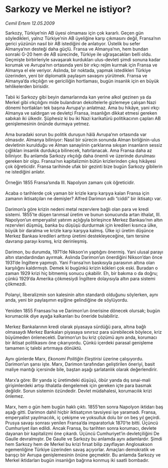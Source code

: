 # Sarkozy ve Merkel ne istiyor?

*Cemil Ertem 12.05.2009*

<div class="taraf_structure_2col_1zq">
<div class="margen_n">



 <p>Sarkozy, Türkiye’nin AB üyesi olmaması için çok kararlı. Geçen gün söyledikleri, yalnız Türkiye’nin AB üyeliğine karşı çıkmasını değil, Fransa’nın gerici yüzünün nasıl bir AB istediğini de anlatıyor. Üstelik bu sefer Almanya’nın desteği daha güçlü. Fransa ve Almanya’nın, hem bundan sonraki G-20 hem de AB sürecinde, Türkiye ile uğraşacakları belli oldu. Geçmişte birbirleriyle savaşarak kurdukları ulus-devleti şimdi sonuna kadar korumak ve Avrupa’nın ortasında yeni bir ırkçı rejim kurmak için Fransa ve Almanya el ele veriyor. Aslında, bir noktada, yapmak istedikleri Türkiye üzerinden, yeni bir diplomatik paylaşım savaşını yürütmek. Fransa ve Almanya’da ırkçılığın ve gericiliğin hortlaması, bugün insanlık için en büyük tehlikelerden birisidir. <br/><br/>Tabii ki Sarkozy gibi beyin damarlarında kan yerine alkol gezinen ya da Merkel gibi ırkçılığını mide bulandıran dekoltelerle gizlemeye çalışan Nazi dönemi hortlakları tek başına Avrupa’yı anlatmaz. Ama bu hikâye, yani ırkçı Almanya ve saldırgan ve devletçi Fransa, insanlığın dikkat etmesi gereken sabıkalı iki ülkedir. Şüphesiz ki bu iki Nazi karikatürü politikacının çapları AB genişlemesinin önünde durmaya yetmez. <br/><br/>Ama buradaki sorun bu politik duruşun hâlâ Avrupa’nın ortasında var olmasıdır. Almanya biliniyor: Nasıl bir sürecin sonunda Alman birliğinin-ulus devletinin kurulduğu ve Alman sanayiinin çarklarına sıkışan insanların sessiz çığlıkları insanlık durdukça bilinecek, hatırlanacak. Ama Fransa daha az biliniyor. Bu anlamda Sarkozy ırkçılığı daha önemli ve üzerinde durulması gereken bir olgu. Fransa’nın kapitalizmin bütün krizlerinden çıkış hikâyesi çok öğreticidir. Fransa tarihinde ufak bir gezinti bize bugün Sarkozy gibilerin ne istediğini anlatır. <br/><br/>Örneğin 1855 Fransa’sında III. Napolyon zamanı çok öğreticidir. <br/><br/>Acaba o tarihlerde çok yaman bir krizle karşı karşıya kalan Fransa için zamanın iktisatçıları ne demişler? Alfred Darimon adlı “ciddi” bir iktisatçı var. <br/><br/>Darimon’a göre krizin nedeni metal rezervlere bağlı olan para ve kredi sistemi. 1855’te düşen tarımsal üretim ve bunun sonucunda artan ithalat, III. Napolyon’un emperyalist yatırım açlığıyla birleşince Merkez Bankası’nın altın rezervleri düşmüş, banka bu düşüşü durdurmak için kredileri kısınca ülke, büyük bir daralma ve krizle karşı karşıya kalmış. Ülke içi üretim düşünce Merkez Bankası kredileri arttırıp üretimi destekleyeceğine, tam tersine davranıp parayı kısmış, kriz derinleşmiş. <br/><br/>Darimon, bu durumda, 1971’de Nikson’ın yaptığını önermiş. Yani ulusal parayı altın standardından ayırmak. Aslında Darimon’un önerdiğini Nikson’dan önce 1931’de İngiltere yapmıştı. Yani Fransa’nın baskısıyla parasının altına olan karşılığını kaldırmıştı. Demek ki bugünkü krizin kökleri çok eski. Buradan o zaman 1929 krizi hiç bitmemiş sonucu çıkabilir. Eh, bir bakıma o da doğru; çünkü 1929’da Amerika çökmesiydi İngiltere dolayısıyla altın para sistemi çökmezdi. <br/><br/>Polanyi, liberalizmin son kalesinin altın standardı olduğunu söylerken, aynı anda, yeni bir paylaşımın eşiğine gelindiğine de söylüyordu. <br/><br/>Yeniden 1855 Fransası’na ve Darimon’un önerisine dönecek olursak; bugün korumacılık diye ayağa kalkanları bu öneride bulabiliriz. <br/><br/>Merkez Bankalarının kredi olarak piyasaya sürdüğü para, altına bağlı olmasaydı Merkez Bankaları piyasaya sınırsız para sürebilecek böylece, kriz büyümeden önlenecekti. Darimon’un bu kriz çözümü aynı anda, korumacı bir iktisat politikasını öne çıkarıyordu. Çünkü içerdeki parasal genişleme tamamen iç talebi artırmaya dönüktü. <br/><br/>Aynı günlerde Marx, <i>Ekonomi Politiğin Eleştirisi</i> üzerine çalışıyordu. Darimon’un şansı işte. Marx, Darimon tarafından geliştirilen öneriyi, basit maliye mantığı içersinde bile, baştan aşağı şarlatanlık olarak değerlendirir. <br/><br/>Marx’a göre: Bir yanda iç üretimdeki düşüşü, öbür yanda dış sınai-mali girişimlerdeki artışı ithalatla dengelemek için gereken içte para basmak değildir. Sorun sistemin özündedir. Devlet müdahalesi, korumacılık krizi önlemez. <br/><br/>Marx, hem o gün hem bugün haklı çıktı. 1855’ten sonra Napolyon iktidarı baş aşağı gitti. Darimon dahil hiçbir iktisatçının tavsiyesi işe yaramadı. Fransa, emperyalist yayılmacılık, iç çekişme ve yoksulluk dolu bir on beş yıl geçirdi. Prusya savaşı sonrası yenilen Fransa’da imparatorluk 1870’te bitti. Üçüncü Cumhuriyet ilan edildi. Ancak Fransa, bu tarihten sonra korumacı, devlete dayanan bir kapitalizmi öne çıkardı. Üçüncü Cumhuriyet’in devletçiliğini De Gaulle devralmıştır. De Gaulle ve Sarkozy bu anlamda aynı adamlardır. Şimdi hem Sarkozy hem de Merkel bu krizi fırsat bilip zayıflayan Anglosakson egemenliğine Türkiye üzerinden savaş açıyorlar. Amaçları demokratik ve barışçı bir Avrupa genişlemesinin önüne geçmektir. Bu anlamda Sarkozy ve Merkel iktidarları bugün insanlığın bağrına konmuş iki saatli bombadır. </p>

<br/>


<div id="taraf_not">
</div>

</div>


</div>
